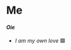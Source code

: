 # Me

 #### *Oie*
-  *I am my own love* :green_square:
<!---
Matthesaline/Matthesaline is a ✨ special ✨ repository because its `README.md` (this file) appears on your GitHub profile.
You can click the Preview link to take a look at your changes.
--->
